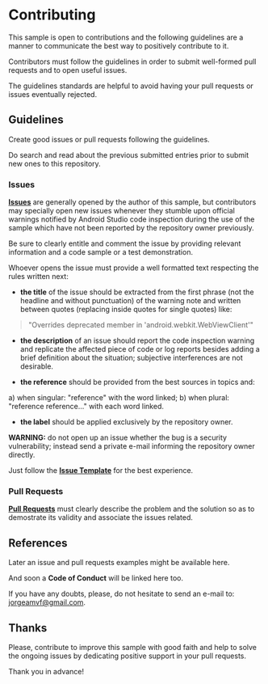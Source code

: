 # Contributing

This sample is open to contributions and the following guidelines are a manner to communicate the best way to positively contribute to it.

Contributors must follow the guidelines in order to submit well-formed pull requests and to open useful issues.

The guidelines standards are helpful to avoid having your pull requests or issues eventually rejected.

## Guidelines

Create good issues or pull requests following the guidelines.

Do search and read about the previous submitted entries prior to submit new ones to this repository.

### Issues

[**Issues**](https://github.com/JorgeAmVF/android-prepopulated-sqlite-database/issues) are generally opened by the author of this sample, but contributors may specially open new issues whenever they stumble upon official warnings notified by Android Studio code inspection during the use of the sample which have not been reported by the repository owner previously.

Be sure to clearly entitle and comment the issue by providing relevant information and a code sample or a test demonstration.

Whoever opens the issue must provide a well formatted text respecting the rules written next: 

* **the title** of the issue should be extracted from the first phrase (not the headline and without punctuation) of the warning note and written between quotes (replacing inside quotes for single quotes) like:
>"Overrides deprecated member in 'android.webkit.WebViewClient'"

* **the description** of an issue should report the code inspection warning and replicate the affected piece of code or log reports besides adding a brief definition about the situation; subjective interferences are not desirable. 

* **the reference** should be provided from the best sources in topics and:

a) when singular: "reference" with the word linked;
b) when plural: "reference reference..." with each word linked.  

* **the label** should be applied exclusively by the repository owner.

**WARNING:** do not open up an issue whether the bug is a security vulnerability; instead send a private e-mail informing the repository owner directly.

Just follow the [**Issue Template**](https://github.com/JorgeAmVF/android-prepopulated-sqlite-database/issues/new?template=issue-templates.md) for the best experience.

### Pull Requests

[**Pull Requests**](https://github.com/JorgeAmVF/android-prepopulated-sqlite-database/pulls) must clearly describe the problem and the solution so as to demostrate its validity and associate the issues related.

## References

Later an issue and pull requests examples might be available here.

And soon a **Code of Conduct** will be linked here too.

If you have any doubts, please, do not hesitate to send an e-mail to: jorgeamvf@gmail.com.

## Thanks

Please, contribute to improve this sample with good faith and help to solve the ongoing issues by dedicating positive support in your pull requests.

Thank you in advance!
